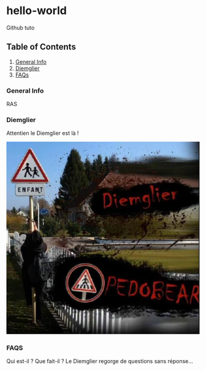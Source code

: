 # hello-world
Github tuto

## Table of Contents
1. [General Info](#general-info)
2. [Diemglier](#diemglier)
3. [FAQs](#faqs)

### General Info
RAS

### Diemglier
Attentien le Diemglier est là !

![Image Choquante](https://github.com/tapistapisrouge/hello-world/blob/readme_edit/Diem_Github.PNG)

### FAQS
Qui est-il ? Que fait-il ? Le Diemglier regorge de questions sans réponse...
